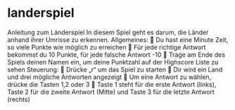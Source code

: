 # landerspiel

Anleitung zum Länderspiel
In diesem Spiel geht es darum, die Länder anhand ihrer Umrisse zu erkennen.
Allgemeines:
 Du hast eine Minute Zeit, so viele Punkte wie möglich zu erreichen
 Für jede richtige Antwort bekommst du 10 Punkte, für jede falsche Antwort -10
 Trage am Ende des Spiels deinen Namen ein, um deine Punktzahl auf der Highscore
Liste zu sehen
Steuerung:
 Drücke „r“ um das Spiel zu starten
 Dir wird ein Land und drei mögliche Antworten angezeigt
 Um eine Antwort zu wählen, drücke die Tasten 1,2 oder 3
 Taste 1 steht für die erste Antwort (links), Taste 2 für die zweite Antwort (Mitte) und
Taste 3 für die letzte Antwort (rechts)
